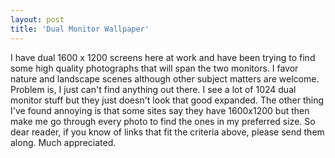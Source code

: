 ```yaml
---
layout: post  
title: 'Dual Monitor Wallpaper'
---
```

I have dual 1600 x 1200 screens here at work and have been trying to find some high quality photographs that will span the two monitors. I favor nature and landscape scenes although other subject matters are welcome. Problem is, I just can't find anything out there. I see a lot of 1024 dual monitor stuff but they just doesn't look that good expanded. The other thing I've found annoying is that some sites say they have 1600x1200 but then make me go through every photo to find the ones in my preferred size. So dear reader, if you know of links that fit the criteria above, please send them along. Much appreciated.  

